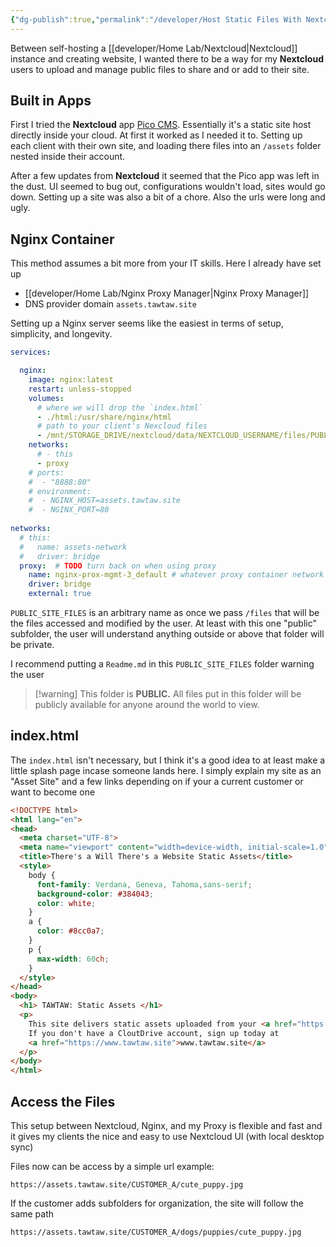 ```yaml
---
{"dg-publish":true,"permalink":"/developer/Host Static Files With Nextcloud/","tags":["media","assets","images","files","public","selfhosted","docker"],"created":"2024-07-12T14:29:46.000-05:00","updated":"2024-07-12T14:29:46.000-05:00"}
---
```


Between self-hosting a [[developer/Home Lab/Nextcloud\|Nextcloud]] instance and creating website, I wanted there to be a way for my **Nextcloud** users to upload and manage public files to share and or add to their site. 
## Built in Apps
First I tried the **Nextcloud** app [Pico CMS](https://apps.nextcloud.com/apps/cms_pico). Essentially it's a static site host directly inside your cloud. At first it worked as I needed it to. Setting up each client with their own site, and loading there files into an `/assets` folder nested inside their account. 

After a few updates from **Nextcloud** it seemed that the Pico app was left in the dust. UI seemed to bug out, configurations wouldn't load, sites would go down. Setting up a site was also a bit of a chore. Also the urls were long and ugly.
## Nginx Container
This method assumes a bit more from your IT skills. Here I already have set up 
- [[developer/Home Lab/Nginx Proxy Manager\|Nginx Proxy Manager]]
- DNS provider domain `assets.tawtaw.site`

Setting up a Nginx server seems like the easiest in terms of setup, simplicity, and longevity.  

```yml
services:

  nginx:
    image: nginx:latest
    restart: unless-stopped
    volumes:
	  # where we will drop the `index.html` 
      - ./html:/usr/share/nginx/html
      # path to your client's Nexcloud files
      - /mnt/STORAGE_DRIVE/nextcloud/data/NEXTCLOUD_USERNAME/files/PUBLIC_SITE_FILES:/usr/share/nginx/html/CUSTOMER_A:ro
    networks:
      # - this
      - proxy
    # ports:
    #  - "8888:80"
    # environment:
    #  - NGINX_HOST=assets.tawtaw.site
    #  - NGINX_PORT=80
    
networks:
  # this:
  #   name: assets-network
  #   driver: bridge
  proxy:  # TODO turn back on when using proxy
    name: nginx-prox-mgmt-3_default # whatever proxy container network
    driver: bridge
    external: true
```

`PUBLIC_SITE_FILES` is an arbitrary name as once we pass `/files` that will be the files accessed and modified by the user. At least with this one "public" subfolder, the user will understand anything outside or above that folder will be private. 

I recommend putting a `Readme.md` in this `PUBLIC_SITE_FILES` folder warning the user 

> [!warning] This folder is **PUBLIC.** All files put in this folder will be publicly available for anyone around the world to view.
## index.html
The `index.html` isn't necessary, but I think it's a good idea to at least make a little splash page incase someone lands here. I simply explain my site as an "Asset Site" and a few links depending on if your a current customer or want to become one

```html
<!DOCTYPE html>
<html lang="en">
<head>
  <meta charset="UTF-8">
  <meta name="viewport" content="width=device-width, initial-scale=1.0">
  <title>There's a Will There's a Website Static Assets</title>
  <style>
    body {
      font-family: Verdana, Geneva, Tahoma,sans-serif;
      background-color: #384043;
      color: white;
    }
    a {
      color: #8cc0a7;
    }
    p {
      max-width: 60ch;
    }
  </style>
</head>
<body>
  <h1> TAWTAW: Static Assets </h1>
  <p>
    This site delivers static assets uploaded from your <a href="https://cloutdrive.tawtaw.site/login">CloutDrive Account</a>. 
    If you don't have a CloutDrive account, sign up today at 
    <a href="https://www.tawtaw.site">www.tawtaw.site</a>
  </p>
</body>
</html>
```

## Access the Files
This setup between Nextcloud, Nginx, and my Proxy is flexible and fast and it gives my clients the nice and easy to use Nextcloud UI (with local desktop sync)

Files now can be access by a simple url example: 

```shell
https://assets.tawtaw.site/CUSTOMER_A/cute_puppy.jpg
```

If the customer adds subfolders for organization, the site will follow the same path

```shell
https://assets.tawtaw.site/CUSTOMER_A/dogs/puppies/cute_puppy.jpg
```
